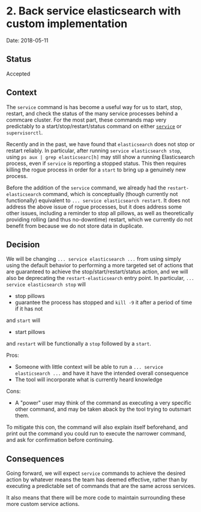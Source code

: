 # 2. Back service elasticsearch with custom implementation

Date: 2018-05-11

## Status

Accepted

## Context

The `service` command is has become a useful way for us to start, stop, restart,
and check the status of the many service processes behind a commcare cluster.
For the most part, these commands map very predictably to a start/stop/restart/status
command on either [`service`](https://linux.die.net/man/8/service) or `supervisorctl`.

Recently and in the past, we have found that `elasticsearch` does not stop or restart
reliably. In particular, after running `service elasticsearch stop`,
using `ps aux | grep elasticsearc[h]` may still show a running Elasticsearch
process, even if `service` is reporting a stopped status. This then requires
killing the rogue process in order for a `start` to bring up a genuinely new process.

Before the addition of the `service` command, we already had the `restart-elasticsearch`
command, which is conceptually (though currently not functionally) equivalent to
`... service elasticsearch restart`. It does not address the above issue of rogue
processes, but it does address some other issues, including a reminder to stop all pillows,
as well as theoretically providing rolling (and thus no-downtime) restart,
which we currently do not benefit from because we do not store data in duplicate.

## Decision

We will be changing `... service elasticsearch ...` from using simply using the default
behavior to performing a more targeted set of actions that are guaranteed to achieve the
stop/start/restart/status action, and we will also be deprecating the `restart-elasticsearch`
entry point. In particular, `... service elasticsearch stop` will

- stop pillows
- guarantee the process has stopped and `kill -9` it after a period of time if it has not

and `start` will

- start pillows

and `restart` will be functionally a `stop` followed by a `start`.

Pros:
- Someone with little context will be able to run a `... service elasticsearch ...`
  and have it have the intended overall consequence
- The tool will incorporate what is currently heard knowledge

Cons:
- A "power" user may think of the command as executing a very specific other command,
  and may be taken aback by the tool trying to outsmart them.

To mitigate this con, the command will also explain itself beforehand,
and print out the command you could run to execute the narrower command,
and ask for confirmation before continuing.

## Consequences

Going forward, we will expect `service` commands to achieve the desired action
by whatever means the team has deemed effective, rather than by executing a predictable
set of commands that are the same across services.

It also means that there will be more code to maintain surrounding these more custom
service actions.
